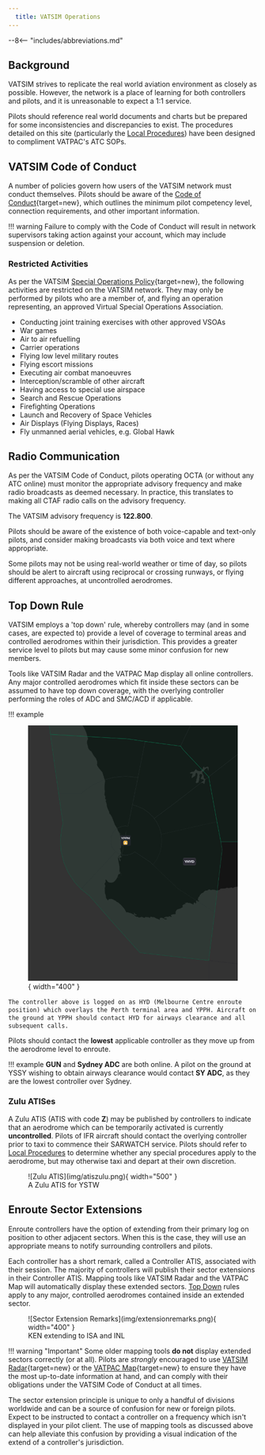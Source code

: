 ```yaml
---
  title: VATSIM Operations
---
```


--8<-- "includes/abbreviations.md"

## Background
VATSIM strives to replicate the real world aviation environment as closely as possible. However, the network is a place of learning for both controllers and pilots, and it is unreasonable to expect a 1:1 service.

Pilots should reference real world documents and charts but be prepared for some inconsistencies and discrepancies to exist. The procedures detailed on this site (particularly the [Local Procedures](../local-procedures/)) have been designed to compliment VATPAC's ATC SOPs.

## VATSIM Code of Conduct
A number of policies govern how users of the VATSIM network must conduct themselves. Pilots should be aware of the [Code of Conduct](https://vatsim.net/docs/policy/code-of-conduct){target=new}, which outlines the minimum pilot competency level, connection requirements, and other important information.

!!! warning
    Failure to comply with the Code of Conduct will result in network supervisors taking action against your account, which may include suspension or deletion.

### Restricted Activities
As per the VATSIM [Special Operations Policy](https://vatsim.net/docs/policy/special-operations){target=new}, the following activities are restricted on the VATSIM network. They may only be performed by pilots who are a member of, and flying an operation representing, an approved Virtual Special Operations Association.

- Conducting joint training exercises with other approved VSOAs
- War games
- Air to air refuelling
- Carrier operations
- Flying low level military routes
- Flying escort missions
- Executing air combat manoeuvres
- Interception/scramble of other aircraft
- Having access to special use airspace
- Search and Rescue Operations
- Firefighting Operations
- Launch and Recovery of Space Vehicles
- Air Displays (Flying Displays, Races)
- Fly unmanned aerial vehicles, e.g. Global Hawk

## Radio Communication
As per the VATSIM Code of Conduct, pilots operating OCTA (or without any ATC online) must monitor the appropriate advisory frequency and make radio broadcasts as deemed necessary. In practice, this translates to making all CTAF radio calls on the advisory frequency.

The VATSIM advisory frequency is **122.800**.

Pilots should be aware of the existence of both voice-capable and text-only pilots, and consider making broadcasts via both voice and text where appropriate.

Some pilots may not be using real-world weather or time of day, so pilots should be alert to aircraft using reciprocal or crossing runways, or flying different approaches, at uncontrolled aerodromes.

## Top Down Rule
VATSIM employs a 'top down' rule, whereby controllers may (and in some cases, are expected to) provide a level of coverage to terminal areas and controlled aerodromes within their jurisdiction. This provides a greater service level to pilots but may cause some minor confusion for new members.

Tools like VATSIM Radar and the VATPAC Map display all online controllers. Any major controlled aerodromes which fit inside these sectors can be assumed to have top down coverage, with the overlying controller performing the roles of ADC and SMC/ACD if applicable.

!!! example
    <figure markdown> 
    ![HYD Top Down to YPPH](img/topdownhyd.png){ width="400" }
    </figure>

    The controller above is logged on as HYD (Melbourne Centre enroute position) which overlays the Perth terminal area and YPPH. Aircraft on the ground at YPPH should contact HYD for airways clearance and all subsequent calls.

Pilots should contact the **lowest** applicable controller as they move up from the aerodrome level to enroute.

!!! example
    **GUN** and **Sydney ADC** are both online. A pilot on the ground at YSSY wishing to obtain airways clearance would contact **SY ADC**, as they are the lowest controller over Sydney.

### Zulu ATISes
A Zulu ATIS (ATIS with code **Z**) may be published by controllers to indicate that an aerodrome which can be temporarily activated is currently **uncontrolled**. Pilots of IFR aircraft should contact the overlying controller prior to taxi to commence their SARWATCH service. Pilots should refer to [Local Procedures](../local-procedures/) to determine whether any special procedures apply to the aerodrome, but may otherwise taxi and depart at their own discretion.

<figure markdown> 
![Zulu ATIS](img/atiszulu.png){ width="500" }
<figcaption>A Zulu ATIS for YSTW</figcaption>
</figure>


## Enroute Sector Extensions
Enroute controllers have the option of extending from their primary log on position to other adjacent sectors. When this is the case, they will use an appropriate means to notify surrounding controllers and pilots.

Each controller has a short remark, called a Controller ATIS, associated with their session. The majority of controllers will publish their sector extensions in their Controller ATIS. Mapping tools like VATSIM Radar and the VATPAC Map will automatically display these extended sectors. [Top Down](#top-down-rule) rules apply to any major, controlled aerodromes contained inside an extended sector.

<figure markdown> 
![Sector Extension Remarks](img/extensionremarks.png){ width="400" }
<figcaption>KEN extending to ISA and INL</figcaption>
</figure>

!!! warning "Important"
    Some older mapping tools **do not** display extended sectors correctly (or at all). Pilots are *strongly* encouraged to use [VATSIM Radar](https://vatsim-radar.com/){target=new} or the [VATPAC Map](https://vatpac.org/){target=new} to ensure they have the most up-to-date information at hand, and can comply with their obligations under the VATSIM Code of Conduct at all times.

The sector extension principle is unique to only a handful of divisions worldwide and can be a source of confusion for new or foreign pilots. Expect to be instructed to contact a controller on a frequency which isn't displayed in your pilot client. The use of mapping tools as discussed above can help alleviate this confusion by providing a visual indication of the extend of a controller's jurisdiction.